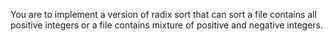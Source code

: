 You are to implement a version of radix sort that can sort a file contains all positive integers or a file contains mixture of positive and negative integers.
